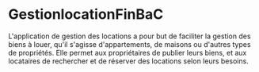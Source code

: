 # GestionlocationFinBaC
L'application de gestion des locations a pour but de faciliter la gestion des biens à louer, qu'il s'agisse d'appartements, de maisons ou d'autres types de propriétés. Elle permet aux propriétaires de publier leurs biens, et aux locataires de rechercher et de réserver des locations selon leurs besoins.

